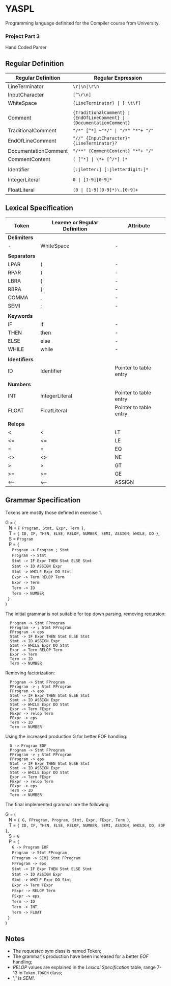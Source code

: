 # YASPL

Programming language definited for the Compiler course from University.

### Project Part 3
Hand Coded Parser

## Regular Definition

|Regular Definition | Regular Expression|
|-------------------|-------------------|
|LineTerminator | `\r\|\n\|\r\n` |
|InputCharacter | `[^\r\n]` |
|WhiteSpace | `{LineTerminator} \| [ \t\f]` |
|||
|Comment | `{TraditionalComment} \| {EndOfLineComment} \| {DocumentationComment}` |
|TraditionalComment | `"/*" [^*] ~"*/" \| "/*" "*"+ "/"` |
|EndOfLineComment | `"//" {InputCharacter}* {LineTerminator}?` |
|DocumentationComment | `"/**" {CommentContent} "*"+ "/"` |
|CommentContent | `( [^*] \| \*+ [^/*] )*` |
|||
|Identifier | `[:jletter:] [:jletterdigit:]*` |
|||
|IntegerLiteral | `0 \| [1-9][0-9]*` |
|||
|FloatLiteral | `(0 \| [1-9][0-9]*)\.[0-9]+` |

## Lexical Specification

|Token |Lexeme or Regular Definition|Attribute|
|------|------|---------|
|**Delimiters**|
|*-*|WhiteSpace|-|
||||
|**Separators**|
|LPAR|(|-|
|RPAR|)|-|
|LBRA|{|-|
|RBRA|}|-|
|COMMA|,|-|
|SEMI|;|-|
||||
|**Keywords**|
|IF|if|-|
|THEN|then|-|
|ELSE|else|-|
|WHILE|while|-|
||||
|**Identifiers**|
|ID|Identifier|Pointer to table entry|
||||
|**Numbers**|
|INT|IntegerLiteral|Pointer to table entry|
|FLOAT|FloatLiteral|Pointer to table entry|
||||
|**Relops**|
|<|<|LT|
|<=|<=|LE|
|=|=|EQ|
|<>|<>|NE|
|>|>|GT|
|>=|>=|GE|
|<--|<--|ASSIGN|

## Grammar Specification

Tokens are mostly those defined in exercise 1.

G = ( \
&ensp; N = `{ Program, Stmt, Expr, Term }`, \
&ensp; T = `{ ID, IF, THEN, ELSE, RELOP, NUMBER, SEMI, ASSIGN, WHILE, DO }`, \
&ensp; S = `Program` \
&ensp; P = `{` \
&ensp;&ensp;&ensp;`Program -> Program ; Stmt` \
&ensp;&ensp;&ensp;`Program -> Stmt` \
&ensp;&ensp;&ensp;`Stmt -> IF Expr THEN Stmt ELSE Stmt` \
&ensp;&ensp;&ensp;`Stmt -> ID ASSIGN Expr` \
&ensp;&ensp;&ensp;`Stmt -> WHILE Expr DO Stmt` \
&ensp;&ensp;&ensp;`Expr -> Term RELOP Term` \
&ensp;&ensp;&ensp;`Expr -> Term` \
&ensp;&ensp;&ensp;`Term -> ID` \
&ensp;&ensp;&ensp;`Term -> NUMBER` \
&ensp;`}` \
)

The initial grammar is not suitable for top down parsing, removing recursion:

```
  Program -> Stmt FProgram
  FProgram -> ; Stmt FProgram
  FProgram -> eps
  Stmt -> IF Expr THEN Stmt ELSE Stmt
  Stmt -> ID ASSIGN Expr
  Stmt -> WHILE Expr DO Stmt
  Expr -> Term RELOP Term
  Expr -> Term
  Term -> ID
  Term -> NUMBER
```

Removing factorization:

```
  Program -> Stmt FProgram
  FProgram -> ; Stmt FProgram
  FProgram -> eps
  Stmt -> IF Expr THEN Stmt ELSE Stmt
  Stmt -> ID ASSIGN Expr
  Stmt -> WHILE Expr DO Stmt
  Expr -> Term FExpr
  FExpr -> relop Term
  FExpr -> eps
  Term -> ID
  Term -> NUMBER
```

Using the increased production G for better EOF handling:
```
  G -> Program EOF
  Program -> Stmt FProgram
  FProgram -> ; Stmt FProgram
  FProgram -> eps
  Stmt -> IF Expr THEN Stmt ELSE Stmt
  Stmt -> ID ASSIGN Expr
  Stmt -> WHILE Expr DO Stmt
  Expr -> Term FExpr
  FExpr -> relop Term
  FExpr -> eps
  Term -> ID
  Term -> NUMBER
```

The final implemented grammar are the following:


G = ( \
&ensp; N = `{ G, FProgram, Program, Stmt, Expr, FExpr, Term }`, \
&ensp; T = `{ ID, IF, THEN, ELSE, RELOP, NUMBER, SEMI, ASSIGN, WHILE, DO, EOF }`, \
&ensp; S = `G` \
&ensp; P = `{` \
&ensp;&ensp;&ensp;`G -> Program EOF` \
&ensp;&ensp;&ensp;`Program -> Stmt FProgram` \
&ensp;&ensp;&ensp;`FProgram -> SEMI Stmt FProgram` \
&ensp;&ensp;&ensp;`FProgram -> eps` \
&ensp;&ensp;&ensp;`Stmt -> IF Expr THEN Stmt ELSE Stmt` \
&ensp;&ensp;&ensp;`Stmt -> ID ASSIGN Expr` \
&ensp;&ensp;&ensp;`Stmt -> WHILE Expr DO Stmt` \
&ensp;&ensp;&ensp;`Expr -> Term FExpr` \
&ensp;&ensp;&ensp;`FExpr -> RELOP Term` \
&ensp;&ensp;&ensp;`FExpr -> eps` \
&ensp;&ensp;&ensp;`Term -> ID` \
&ensp;&ensp;&ensp;`Term -> INT` \
&ensp;&ensp;&ensp;`Term -> FLOAT` \
&ensp;`}` \
)


## Notes
 - The requested *sym* class is named Token;
 - The grammar's production have been increased for a better *EOF* handling;
 - *RELOP* values are explained in the *Lexical Specification* table, range 7-13 in     `Token.TOKEN` class;
 - ';' is *SEMI*.

